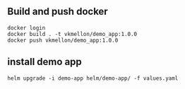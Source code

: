 ## Build and push docker
```
docker login
docker build . -t vkmellon/demo_app:1.0.0
docker push vkmellon/demo_app:1.0.0
```
## install demo app
`helm upgrade -i demo-app helm/demo-app/ -f values.yaml`